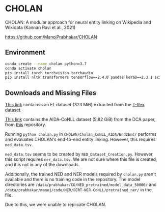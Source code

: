 # CHOLAN

CHOLAN: A modular approach for neural entity linking on Wikipedia and Wikidata (Kannan Ravi et al., 2021)

<https://github.com/ManojPrabhakar/CHOLAN>

## Environment

```bash
conda create --name cholan python=3.7
conda activate cholan
pip install torch torchvision torchaudio
pip install nltk transformers tensorflow==2.4.0 pandas keras==2.3.1 scikit-learn matplotlib seaborn natsort
```

## Downloads and Missing Files

[This link](https://figshare.com/articles/dataset/CHOLAN-EL-Dataset/13607282) containss an EL dataset (323 MiB) extracted from the [T-Rex dataset](https://hadyelsahar.github.io/t-rex/).

[This link](https://drive.google.com/open?id=1MfjzjZH_KKsXshtepzSBwkvjabdEytzh) contains the AIDA-CoNLL dataset (5.82 GiB) from the DCA paper, from [this](https://github.com/YoungXiyuan/DCA) repository.

Running `python cholan.py` in `CHOLAN/Cholan_CoNLL_AIDA/End2End/` performs and evaluates CHOLAN's end-to-end entity linking. However, this requires `ned_data.tsv`.

`ned_data.tsv` seems to be created by `NED_Dataset_Creation.py`. However, this script requires `ner_data.tsv`. We are not sure where this file is created, and it is not in any of the downloads.

Additionally, the trained NED and NER models required by `cholan.py` aren't available and there is no training code in the repository. The model directories are `/data/prabhakar/CG/NED_pretrained/model_data_50000/` and `/data/prabhakar/manoj/code/NER/BERT-NER-CoNLL/pretrained_ner/` in the file.

Due to this, we were unable to replicate CHOLAN.
